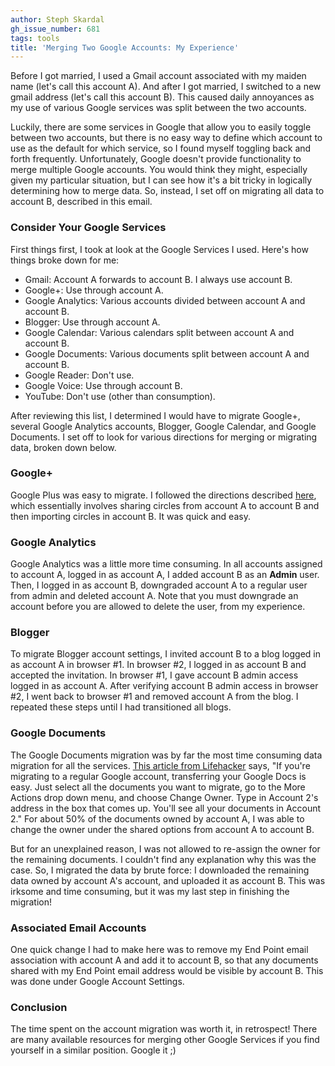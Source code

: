 ```yaml
---
author: Steph Skardal
gh_issue_number: 681
tags: tools
title: 'Merging Two Google Accounts: My Experience'
---
```


Before I got married, I used a Gmail account associated with my maiden name (let's call this account A). And after I got married, I switched to a new gmail address (let's call this account B). This caused daily annoyances as my use of various Google services was split between the two accounts.

Luckily, there are some services in Google that allow you to easily toggle between two accounts, but there is no easy way to define which account to use as the default for which service, so I found myself toggling back and forth frequently. Unfortunately, Google doesn't provide functionality to merge multiple Google accounts. You would think they might, especially given my particular situation, but I can see how it's a bit tricky in logically determining how to merge data. So, instead, I set off on migrating all data to account B, described in this email.

### Consider Your Google Services

First things first, I took at look at the Google Services I used. Here's how things broke down for me:

- Gmail: Account A forwards to account B. I always use account B.
- Google+: Use through account A.
- Google Analytics: Various accounts divided between account A and account B.
- Blogger: Use through account A.
- Google Calendar: Various calendars split between account A and account B.
- Google Documents: Various documents split between account A and account B.
- Google Reader: Don't use.
- Google Voice: Use through account B.
- YouTube: Don't use (other than consumption).

After reviewing this list, I determined I would have to migrate Google+, several Google Analytics accounts, Blogger, Google Calendar, and Google Documents. I set off to look for various directions for merging or migrating data, broken down below.

### Google+

Google Plus was easy to migrate. I followed the directions described [here](http://www.rabbibob.com/index.php/Migrating_Google_Plus_Accounts), which essentially involves sharing circles from account A to account B and then importing circles in account B. It was quick and easy.

### Google Analytics

Google Analytics was a little more time consuming. In all accounts assigned to account A, logged in as account A, I added account B as an **Admin** user. Then, I logged in as account B, downgraded account A to a regular user from admin and deleted account A. Note that you must downgrade an account before you are allowed to delete the user, from my experience.

### Blogger

To migrate Blogger account settings, I invited account B to a blog logged in as account A in browser #1. In browser #2, I logged in as account B and accepted the invitation. In browser #1, I gave account B admin access logged in as account A. After verifying account B admin access in browser #2, I went back to browser #1 and removed account A from the blog. I repeated these steps until I had transitioned all blogs.

### Google Documents

The Google Documents migration was by far the most time consuming data migration for all the services. [This article from Lifehacker](http://lifehacker.com/5602545/how-to-migrate-your-entire-google-account-to-a-new-one) says, "If you're migrating to a regular Google account, transferring your Google Docs is easy. Just select all the documents you want to migrate, go to the More Actions drop down menu, and choose Change Owner. Type in Account 2's address in the box that comes up. You'll see all your documents in Account 2." For about 50% of the documents owned by account A, I was able to change the owner under the shared options from account A to account B.

But for an unexplained reason, I was not allowed to re-assign the owner for the remaining documents. I couldn't find any explanation why this was the case. So, I migrated the data by brute force: I downloaded the remaining data owned by account A's account, and uploaded it as account B. This was irksome and time consuming, but it was my last step in finishing the migration!

### Associated Email Accounts

One quick change I had to make here was to remove my End Point email association with account A and add it to account B, so that any documents shared with my End Point email address would be visible by account B. This was done under Google Account Settings.

### Conclusion

The time spent on the account migration was worth it, in retrospect! There are many available resources for merging other Google Services if you find yourself in a similar position. Google it ;)
